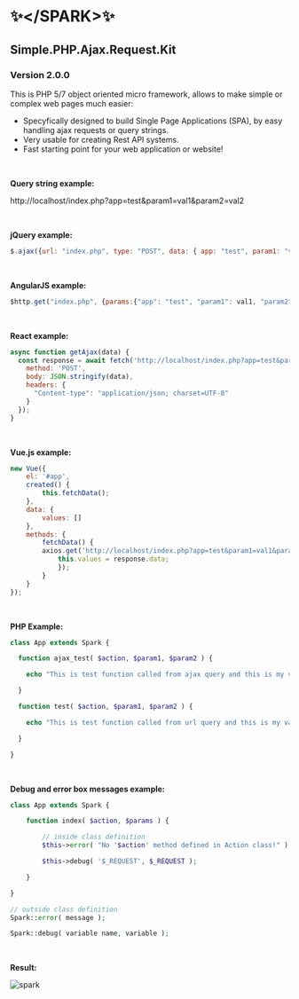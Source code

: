 # ✨&lt;/SPARK&gt;✨
 ## **Simple.PHP.Ajax.Request.Kit**
 ### **Version 2.0.0**

This is PHP 5/7 object oriented micro framework, allows to make simple or complex web pages much easier:
* Specyfically designed to build Single Page Applications (SPA), by easy handling ajax requests or query strings.
* Very usable for creating Rest API systems. 
* Fast starting point for your web application or website!

<br/>

<strong>Query string example:</strong>

http://localhost/index.php?app=test&param1=val1&param2=val2

<br/>

<strong>jQuery example:</strong>

```javascript
$.ajax({url: "index.php", type: "POST", data: { app: "test", param1: "val1", param2: "val2" }, success: function(data) {...}});
```

<br/>

<strong>AngularJS example:</strong>

```javascript
$http.get("index.php", {params:{"app": "test", "param1": val1, "param2": val2}}).then(function (response) {...})
```

<br/>

<strong>React example:</strong>

```javascript
async function getAjax(data) {
  const response = await fetch('http://localhost/index.php?app=test&param1=val1&param2=val2', {
    method: 'POST',
    body: JSON.stringify(data),
    headers: {
      "Content-type": "application/json; charset=UTF-8"
    }
  });
}
```

<br/>

<strong>Vue.js example:</strong>

```javascript
new Vue({
    el: '#app',
    created() {
        this.fetchData();	
    },
    data: {
        values: []
    },
    methods: {
        fetchData() {
        axios.get('http://localhost/index.php?app=test&param1=val1&param2=val2').then(response => {
            this.values = response.data;
            });
        }
    }
});
```

<br/>

<strong>PHP Example:</strong>

```php  
class App extends Spark {

  function ajax_test( $action, $param1, $param2 ) {

    echo "This is test function called from ajax query and this is my values $param1 $param2";

  }

  function test( $action, $param1, $param2 ) {

    echo "This is test function called from url query and this is my values $param1 $param2";

  }

}
```

<br/>

<strong>Debug and error box messages example:</strong>

```php
class App extends Spark {

    function index( $action, $params ) {

        // inside class definition
        $this->error( "No '$action' method defined in Action class!" );

        $this->debug( '$_REQUEST', $_REQUEST );

    }

}

// outside class definition
Spark::error( message );

Spark::debug( variable name, variable );
```

<br/>

<strong>Result:</strong>

![spark](https://user-images.githubusercontent.com/429627/85475800-fa864400-b5b6-11ea-8fdc-c29d82f597bd.png)